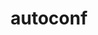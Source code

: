 ---
title: "autoconf"
layout: cache
categories: [package, develop-2023-12-10]
meta: {"versions": ["2.69"], "compilers": ["apple-clang@=15.0.0", "cce@=15.0.1", "gcc@=10.3.0", "gcc@=11.1.0", "gcc@=11.3.0", "gcc@=11.4.0", "gcc@=12.3.0", "gcc@=7.3.1", "gcc@=7.5.0", "gcc@=9.4.0", "oneapi@=2023.2.0"], "oss": ["amzn2", "rhel8", "sle_hpc15", "ubuntu18.04", "ubuntu20.04", "ubuntu22.04", "ventura"], "platforms": ["darwin", "linux"], "targets": ["aarch64", "neoverse_n1", "neoverse_v1", "ppc64le", "x86_64_v3", "x86_64_v4", "zen4"], "stacks": ["aws-isc", "aws-isc-aarch64", "build_systems", "data-vis-sdk", "developer-tools", "e4s", "e4s-cray-rhel", "e4s-cray-sles", "e4s-neoverse_v1", "e4s-oneapi", "e4s-power", "e4s-rocm-external", "ml-darwin-aarch64-mps", "ml-linux-x86_64-cpu", "ml-linux-x86_64-cuda", "ml-linux-x86_64-rocm", "radiuss", "radiuss-aws", "radiuss-aws-aarch64", "root", "tutorial"], "num_specs": 15, "num_specs_by_stack": {"ml-darwin-aarch64-mps": 1, "root": 15, "aws-isc-aarch64": 2, "radiuss-aws-aarch64": 2, "radiuss-aws": 1, "aws-isc": 1, "developer-tools": 1, "radiuss": 1, "build_systems": 1, "e4s-cray-rhel": 1, "e4s-cray-sles": 1, "e4s-neoverse_v1": 1, "e4s-power": 1, "data-vis-sdk": 1, "e4s-rocm-external": 1, "e4s": 1, "e4s-oneapi": 1, "ml-linux-x86_64-cpu": 1, "ml-linux-x86_64-rocm": 1, "ml-linux-x86_64-cuda": 1, "tutorial": 2}}
spec_details: [{"hash": "sdn73swlsaxctlws2x5rqvy5nyihgl4h", "compiler": "apple-clang@=15.0.0", "versions": ["2.69"], "os": "ventura", "platform": "darwin", "target": "aarch64", "variants": ["build_system=autotools", "patches=35c4492,7793209,a49dd5b"], "stacks": ["ml-darwin-aarch64-mps", "root"], "size": "-", "tarball": "https://binaries.spack.io/releases/develop-2023-12-10/build_cache/darwin-ventura-aarch64/apple-clang-15.0.0/autoconf-2.69/darwin-ventura-aarch64-apple-clang-15.0.0-autoconf-2.69-sdn73swlsaxctlws2x5rqvy5nyihgl4h.spack"}, {"hash": "mclz7gfpxzy3ooq64effum63h552owfk", "compiler": "gcc@=7.3.1", "versions": ["2.69"], "os": "amzn2", "platform": "linux", "target": "aarch64", "variants": ["build_system=autotools", "patches=35c4492,7793209,a49dd5b"], "stacks": ["aws-isc-aarch64", "root", "radiuss-aws-aarch64"], "size": "-", "tarball": "https://binaries.spack.io/releases/develop-2023-12-10/build_cache/linux-amzn2-aarch64/gcc-7.3.1/autoconf-2.69/linux-amzn2-aarch64-gcc-7.3.1-autoconf-2.69-mclz7gfpxzy3ooq64effum63h552owfk.spack"}, {"hash": "dgi547lepfcl5pgb3rlfksckenxqe73p", "compiler": "gcc@=7.3.1", "versions": ["2.69"], "os": "amzn2", "platform": "linux", "target": "neoverse_n1", "variants": ["build_system=autotools", "patches=35c4492,7793209,a49dd5b"], "stacks": ["aws-isc-aarch64", "root", "radiuss-aws-aarch64"], "size": "-", "tarball": "https://binaries.spack.io/releases/develop-2023-12-10/build_cache/linux-amzn2-neoverse_n1/gcc-7.3.1/autoconf-2.69/linux-amzn2-neoverse_n1-gcc-7.3.1-autoconf-2.69-dgi547lepfcl5pgb3rlfksckenxqe73p.spack"}, {"hash": "5xrgt2lcqlp5lrmaeu7f32ylcjqgielz", "compiler": "gcc@=7.3.1", "versions": ["2.69"], "os": "amzn2", "platform": "linux", "target": "x86_64_v3", "variants": ["build_system=autotools", "patches=35c4492,7793209,a49dd5b"], "stacks": ["radiuss-aws", "root", "aws-isc"], "size": "-", "tarball": "https://binaries.spack.io/releases/develop-2023-12-10/build_cache/linux-amzn2-x86_64_v3/gcc-7.3.1/autoconf-2.69/linux-amzn2-x86_64_v3-gcc-7.3.1-autoconf-2.69-5xrgt2lcqlp5lrmaeu7f32ylcjqgielz.spack"}, {"hash": "rmdm2gzqmw3ekkcup46ay6u4vot6mib3", "compiler": "gcc@=7.5.0", "versions": ["2.69"], "os": "ubuntu18.04", "platform": "linux", "target": "x86_64_v3", "variants": ["build_system=autotools", "patches=35c4492,7793209,a49dd5b"], "stacks": ["developer-tools", "radiuss", "root", "build_systems"], "size": "-", "tarball": "https://binaries.spack.io/releases/develop-2023-12-10/build_cache/linux-ubuntu18.04-x86_64_v3/gcc-7.5.0/autoconf-2.69/linux-ubuntu18.04-x86_64_v3-gcc-7.5.0-autoconf-2.69-rmdm2gzqmw3ekkcup46ay6u4vot6mib3.spack"}, {"hash": "uct7i2s7upfy2pfzivspj4ev74gktxx2", "compiler": "cce@=15.0.1", "versions": ["2.69"], "os": "rhel8", "platform": "linux", "target": "zen4", "variants": ["build_system=autotools", "patches=35c4492,7793209,a49dd5b"], "stacks": ["e4s-cray-rhel", "root"], "size": "-", "tarball": "https://binaries.spack.io/releases/develop-2023-12-10/build_cache/linux-rhel8-zen4/cce-15.0.1/autoconf-2.69/linux-rhel8-zen4-cce-15.0.1-autoconf-2.69-uct7i2s7upfy2pfzivspj4ev74gktxx2.spack"}, {"hash": "peyodqr6lp7rla2ovgf3f7qpkh4fl4bf", "compiler": "gcc@=10.3.0", "versions": ["2.69"], "os": "sle_hpc15", "platform": "linux", "target": "x86_64_v4", "variants": ["build_system=autotools", "patches=35c4492,7793209,a49dd5b"], "stacks": ["e4s-cray-sles", "root"], "size": "-", "tarball": "https://binaries.spack.io/releases/develop-2023-12-10/build_cache/linux-sle_hpc15-x86_64_v4/gcc-10.3.0/autoconf-2.69/linux-sle_hpc15-x86_64_v4-gcc-10.3.0-autoconf-2.69-peyodqr6lp7rla2ovgf3f7qpkh4fl4bf.spack"}, {"hash": "chmrea6db53bhj75ywo3hc2v5o72b2zc", "compiler": "gcc@=11.4.0", "versions": ["2.69"], "os": "ubuntu20.04", "platform": "linux", "target": "neoverse_v1", "variants": ["build_system=autotools", "patches=35c4492,7793209,a49dd5b"], "stacks": ["e4s-neoverse_v1", "root"], "size": "-", "tarball": "https://binaries.spack.io/releases/develop-2023-12-10/build_cache/linux-ubuntu20.04-neoverse_v1/gcc-11.4.0/autoconf-2.69/linux-ubuntu20.04-neoverse_v1-gcc-11.4.0-autoconf-2.69-chmrea6db53bhj75ywo3hc2v5o72b2zc.spack"}, {"hash": "jb5parxfsa3ovemy3g4w2zbngaktgdbm", "compiler": "gcc@=9.4.0", "versions": ["2.69"], "os": "ubuntu20.04", "platform": "linux", "target": "ppc64le", "variants": ["build_system=autotools", "patches=35c4492,7793209,a49dd5b"], "stacks": ["e4s-power", "root"], "size": "-", "tarball": "https://binaries.spack.io/releases/develop-2023-12-10/build_cache/linux-ubuntu20.04-ppc64le/gcc-9.4.0/autoconf-2.69/linux-ubuntu20.04-ppc64le-gcc-9.4.0-autoconf-2.69-jb5parxfsa3ovemy3g4w2zbngaktgdbm.spack"}, {"hash": "zs5v7mav4c4va5rcft44bwhjrff3mx5r", "compiler": "gcc@=11.1.0", "versions": ["2.69"], "os": "ubuntu20.04", "platform": "linux", "target": "x86_64_v3", "variants": ["build_system=autotools", "patches=35c4492,7793209,a49dd5b"], "stacks": ["data-vis-sdk", "root"], "size": "-", "tarball": "https://binaries.spack.io/releases/develop-2023-12-10/build_cache/linux-ubuntu20.04-x86_64_v3/gcc-11.1.0/autoconf-2.69/linux-ubuntu20.04-x86_64_v3-gcc-11.1.0-autoconf-2.69-zs5v7mav4c4va5rcft44bwhjrff3mx5r.spack"}, {"hash": "j6g5imqb3yhyoz5ppxmga75s7yvfhom3", "compiler": "gcc@=11.4.0", "versions": ["2.69"], "os": "ubuntu20.04", "platform": "linux", "target": "x86_64_v3", "variants": ["build_system=autotools", "patches=35c4492,7793209,a49dd5b"], "stacks": ["e4s-rocm-external", "e4s", "root"], "size": "-", "tarball": "https://binaries.spack.io/releases/develop-2023-12-10/build_cache/linux-ubuntu20.04-x86_64_v3/gcc-11.4.0/autoconf-2.69/linux-ubuntu20.04-x86_64_v3-gcc-11.4.0-autoconf-2.69-j6g5imqb3yhyoz5ppxmga75s7yvfhom3.spack"}, {"hash": "3wibngh3q5vvrqwf24zlpwb2inydrp35", "compiler": "oneapi@=2023.2.0", "versions": ["2.69"], "os": "ubuntu20.04", "platform": "linux", "target": "x86_64_v3", "variants": ["build_system=autotools", "patches=35c4492,7793209,a49dd5b"], "stacks": ["e4s-oneapi", "root"], "size": "-", "tarball": "https://binaries.spack.io/releases/develop-2023-12-10/build_cache/linux-ubuntu20.04-x86_64_v3/oneapi-2023.2.0/autoconf-2.69/linux-ubuntu20.04-x86_64_v3-oneapi-2023.2.0-autoconf-2.69-3wibngh3q5vvrqwf24zlpwb2inydrp35.spack"}, {"hash": "zotb6lnyskumxasg3lg6ni4wvbezhwcc", "compiler": "gcc@=11.3.0", "versions": ["2.69"], "os": "ubuntu22.04", "platform": "linux", "target": "x86_64_v3", "variants": ["build_system=autotools", "patches=35c4492,7793209,a49dd5b"], "stacks": ["ml-linux-x86_64-cpu", "ml-linux-x86_64-rocm", "root", "ml-linux-x86_64-cuda"], "size": "-", "tarball": "https://binaries.spack.io/releases/develop-2023-12-10/build_cache/linux-ubuntu22.04-x86_64_v3/gcc-11.3.0/autoconf-2.69/linux-ubuntu22.04-x86_64_v3-gcc-11.3.0-autoconf-2.69-zotb6lnyskumxasg3lg6ni4wvbezhwcc.spack"}, {"hash": "bqgzzmtcfql5ticlnwighslebidssoy2", "compiler": "gcc@=11.4.0", "versions": ["2.69"], "os": "ubuntu22.04", "platform": "linux", "target": "x86_64_v3", "variants": ["build_system=autotools", "patches=35c4492,7793209,a49dd5b"], "stacks": ["tutorial", "root"], "size": "-", "tarball": "https://binaries.spack.io/releases/develop-2023-12-10/build_cache/linux-ubuntu22.04-x86_64_v3/gcc-11.4.0/autoconf-2.69/linux-ubuntu22.04-x86_64_v3-gcc-11.4.0-autoconf-2.69-bqgzzmtcfql5ticlnwighslebidssoy2.spack"}, {"hash": "rjpsa4lshsjki5y26e4cxmyvq4konqud", "compiler": "gcc@=12.3.0", "versions": ["2.69"], "os": "ubuntu22.04", "platform": "linux", "target": "x86_64_v3", "variants": ["build_system=autotools", "patches=35c4492,7793209,a49dd5b"], "stacks": ["tutorial", "root"], "size": "-", "tarball": "https://binaries.spack.io/releases/develop-2023-12-10/build_cache/linux-ubuntu22.04-x86_64_v3/gcc-12.3.0/autoconf-2.69/linux-ubuntu22.04-x86_64_v3-gcc-12.3.0-autoconf-2.69-rjpsa4lshsjki5y26e4cxmyvq4konqud.spack"}]
---